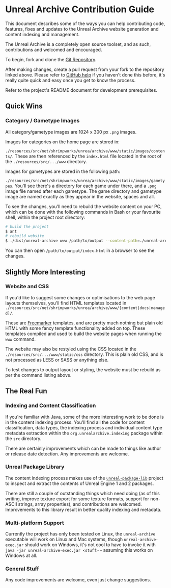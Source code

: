 # Unreal Archive Contribution Guide

This document describes some of the ways you can help contributing code, 
features, fixes and updates to the Unreal Archive website generation and 
content indexing and management.

The Unreal Archive is a completely open source toolset, and as such, 
contributions and welcomed and encouraged.

To begin, fork and clone the [Git Repository](https://github.com/unreal-archive/unreal-archive).

After making changes, create a pull request from your fork to the repository
linked above. Please refer to [GitHub help](https://help.github.com/articles/proposing-changes-to-your-work-with-pull-requests/)
if you haven't done this before, it's really quite quick and easy once you get
to know the process.

Refer to the project's README document for development prerequisites.

## Quick Wins

### Category / Gametype Images

All category/gametype images are 1024 x 300 px `.png` images.

Images for categories on the home page are stored in:

`./resources/src/net/shrimpworks/unrea/archive/www/static/images/contents/`. 
These are then referenced by the `index.html` file located in the root of the 
`./resources/src/.../www` directory.

Images for gametypes are stored in the following path:

`./resources/src/net/shrimpworks/unrea/archive/www/static/images/gametypes`.
You'll see there's a directory for each game under there, and a `.png` image
file named after each gametype. The game directory and gametype image are named
exactly as they appear in the website, spaces and all.

To see the changes, you'll need to rebuild the website content on your PC, 
which can be done with the following commands in Bash or your favourite shell,
within the project root directory:

```bash
# build the project
$ ant
# rebuild website
$ ./dist/unreal-archive www /path/to/output --content-path=./unreal-archive-data --store=NOP
```

You can then open `/path/to/output/index.html` in a browser to see the changes.

## Slightly More Interesting

### Website and CSS

If you'd like to suggest some changes or optimisations to the web page layouts
themselves, you'll find HTML templates located in 
`./resources/src/net/shrimpworks/unrea/archive/www/[content|docs|managed]/`.

These are [Freemarker](https://freemarker.apache.org/) templates, and are 
pretty much nothing but plain old HTML with some fancy template functionality
added on top. These templates compiled and used to build the website pages
when running the `www` command.

The website may also be restyled using the CSS located in the 
`./resources/src/.../www/static/css` directory. This is plain old CSS, and is 
not processed as LESS or SASS or anything else.

To test changes to output layout or styling, the website must be rebuild as 
per the command listing above.

## The Real Fun

### Indexing and Content Classification 

If you're familiar with Java, some of the more interesting work to be done is
in the content indexing process. You'll find all the code for content 
classification, data types, the indexing process and individual content type
metadata extraction within the `org.unrealarchive.indexing` package
within the `src` directory.

There are certainly improvements which can be made to things like author 
or release date detection. Any improvements are welcome.

### Unreal Package Library

The content indexing process makes use of the 
[`unreal-package-lib`](https://github.com/shrimpza/unreal-package-lib) project
to inspect and extract the contents of Unreal Engine 1 and 2 packages.

There are still a couple of outstanding things which need doing (as of this 
writing, improve texture export for some texture formats, support for non-ASCII
strings, array properties), and contributions are welcomed. Improvements to
this library result in better quality indexing and metadata.

### Multi-platform Support

Currently the project has only been tested on Linux, the `unreal-archive` 
executable will work on Linux and Mac systems, though `unreal-archive-exec.jar`
should work on Windows, it's not cool to have to invoke it with
`java -jar unreal-archive-exec.jar <stuff>` - assuming this works on Windows
at all. 

### General Stuff

Any code improvements are welcome, even just change suggestions.
